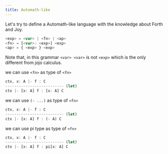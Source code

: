 ```yaml
---
title: Automath-like
---
```


Let's try to define a Automath-like language
with the knowledge about Forth and Joy.

```js
<exp> = <var> | <fn> | <ap>
<fn> = [<var>: <exp>] <exp>
<ap> = { <exp> } <exp>
```

Note that, in this grammar `<var> <var>` is not `<exp>`
which is the only different from jojo calculus.

we can use `<fn>` as type of `<fn>`

```js
ctx, x: A |- f : C
-------------------------- (let)
ctx |- [x: A] f : [x: A] C
```

we can use `(- ...)` as type of `<fn>`

```js
ctx, x: A |- f : C
-------------------------- (let)
ctx |- [x: A] f : (- A) C
```

we can use pi type as type of `<fn>`

```js
ctx, x: A |- f : C
-------------------------- (let)
ctx |- [x: A] f : pi[x: A] C
```
